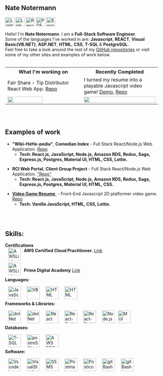 ## Nate Notermann
<a href='https://linktr.ee/natenotermann'><img alt="Linktree" src="https://img.shields.io/badge/linktree-%2350B812 .svg?style=for-the-badge&logo=linktree&logoColor=white" height='30px'/></a> <!-- LinkedTree --> 
<a href='https://www.linkedin.com/in/nate-notermann/'><img alt="Linkedin" src="https://img.shields.io/badge/linkedin-%230A66C2.svg?style=for-the-badge&logo=linkedin&logoColor=white" height='30px'/></a> <!-- LinkedIn --> 
<a href = "https://github.com/NateNotermann?tab=repositories"><img alt="Repos" src="https://img.shields.io/badge/Repositories-%23FC0145 .svg?style=for-the-badge&&labelColor=white&logo=github&logoColor=FC0145" height='30px' style="color='blue'" /></a><!-- Email -->
<a href='https://nate-notermann-static-resume-hosting.netlify.app/NateNotermannSE.pdf'><img alt="PDF Resume" src="https://img.shields.io/badge/Resume-%23B81212 .svg?style=for-the-badge&logo=adobeacrobatreader&logoColor=white" height='30px' /></a> <!-- Resume --> 
<a href = "mailto: nate.notermann@gmail.com"><img alt="Email" src="https://img.shields.io/badge/Email-%23ffffff .svg?style=for-the-badge&color=lightblue&labelColor=white&logo=gmail&logoColor=red" height='30px' style="color='blue'" /></a><!-- Email -->
<br>

Hello! I'm **Nate Notermann**. I am a **Full-Stack Software Engineer**.  
Some of the languages I've worked in are: **Javascript**, **REACT**, **Visual Basic(VB.NET)**, **ASP.NET**, **HTML**, **CSS**, **T-SQL** & **PostgreSQL**.   
Feel free to take a look around the rest of my [GitHub repositories](https://github.com/NateNotermann?tab=repositories) or visit some of my other sites and examples of work below.
<br><br>


<table style="width: 100%;">
  <tr>
    <th style="width: 50%;">What I'm working on</th>
    <th style="width: 50%;">Recently Completed</th>
  </tr>
  <tr>
    <td>Fair Share - Tip Distributor React Web App. <a href="https://github.com/NateNotermann/FairShare/tree/main">Repo</a></td>
    <td>I turned my resume into a playable Javascript video game!  <a href="https://video-game-resume.netlify.app/">Demo</a>, <a href="https://github.com/NateNotermann/Video-Game-Resume">Repo</a></a></td>
  </tr>
  <tr>

  <tr>
    <td><img src="https://raw.githubusercontent.com/NateNotermann/FairShare/main/public/images/screenshots/screenshot1.webp" align="center" style="width: 70%;"></td>
    <td><img src="https://raw.githubusercontent.com/NateNotermann/Video-Game-Resume/main/img/ReadMe/new2-ezgif.com-optimize.gif" align="center" style="width: 100%;"></td>
  </tr>
</table>
<br><br>


<!-- Shield.io badges: -->
<!-- https://shields.io/badges -->
<!-- Icon "slug" look up table: https://github.com/simple-icons/simple-icons/blob/master/slugs.md -->
<!-- Color Hex Codes: https://htmlcolorcodes.com/ -->
<!-- <img src="https://img.shields.io/badge/linktree-%2350B812 .svg?style=for-the-badge&logo=linktree&logoColor=white" />
<img src="https://img.shields.io/badge/linkedin-%230A66C2.svg?style=for-the-badge&logo=linkedin&logoColor=white" />
<img src="https://img.shields.io/badge/Resume-%23B81212 .svg?style=for-the-badge&logo=adobeacrobatreader&logoColor=white" />
<img src="https://img.shields.io/badge/Email-%23ffffff .svg?style=for-the-badge&color=lightblue&labelColor=white&logo=gmail&logoColor=red"> 
<img src="https://img.shields.io/badge/github-%23FC0145 .svg?style=for-the-badge&&labelColor=white&logo=github&logoColor=FC0145"> 
--> 


## Examples of work
<!-- wiki-hehe-pedia2 -->
- **"Wiki-HeHe-pedia"**, **Comedian Index** - Full Stack React/Node.js Web Application. [Repo](https://github.com/NateNotermann/wik-hehe-pedia-2.0)
  - **Tech: React.js, JavaScript, Node.js, Amazon RDS, Redux, Saga, Express.js, Postgres, Material UI, HTML, CSS, Lottie.**

<!-- RCI Web Portal -->
- **RCI Web Portal**, **Client Group Project** - Full Stack React/Node.js Web Application. ["Repo"](https://github.com/NateNotermann/RCI-Client-Project) 
  - **Tech: React.js, JavaScript, Node.js, Amazon RDS, Redux, Saga, Express.js, Postgres, Material UI, HTML, CSS.**

<!-- Video Game Resume -->
 - [**Video Game Resume**](https://video-game-resume.netlify.app/),  - Front-End Javascript 2D platformer video game. [Repo](https://github.com/NateNotermann/Video-Game-Resume)
   - **Tech: Vanilla JavaScript, HTML, CSS, Lottie.**

<!-- Drumkit -->
 <!-- - [**Drumkit**](https://natenotermann.github.io)
   - **Tech: JavaScript, HTML, CSS.** -->






<br><br>

## Skills:
**Certifications**    
<a href="https://www.credly.com/badges/9848e3dc-982e-4f7e-a8d8-6f08b42e0f48/linked_in_profile" target="_blank"> <img align="left" alt="AWSLink" height ="42px"  src="https://images.credly.com/size/340x340/images/00634f82-b07f-4bbd-a6bb-53de397fc3a6/image.png" style="margin-right: 10px; margin-left: 10px;"></a> **AWS Certified Cloud Practitioner.** [Link](https://www.credly.com/badges/9848e3dc-982e-4f7e-a8d8-6f08b42e0f48/linked_in_profile)     
<br>  

<a href="https://www.primeacademy.io/" target="_blank"> <img align="left" alt="AWSLink" height ="42px" src="https://coursereport-s3-production.global.ssl.fastly.net/uploads/school/logo/157/original/prime-20logo-20color.png" style="margin-right: 10px; margin-left: 10px;"></a>   
**Prime Digital Academy** [Link](https://www.primeacademy.io/)   

 
**Languages:** 
<!-- javascript -->
<a href="https://www.javascript.com/" target="_blank"> <img align="left" alt="JavaScript" height ="42px"  src="https://upload.wikimedia.org/wikipedia/commons/9/99/Unofficial_JavaScript_logo_2.svg" style="margin-right: 10px; margin-left: 10px;"></a>

<!-- Visual Basic -->
<a href="https://learn.microsoft.com/en-us/dotnet/visual-basic/" target="_blank"> <img align="left" alt="VB" height ="42px" src="https://upload.wikimedia.org/wikipedia/commons/thumb/4/40/VB.NET_Logo.svg/120px-VB.NET_Logo.svg.png" style="margin-right: 10px; margin-left: 10px;"></a>

<!-- HTML -->
<a href="https://html.com/about/" target="_blank"> <img align="left" alt="HTML" height ="42px"  src="https://upload.wikimedia.org/wikipedia/commons/thumb/6/61/HTML5_logo_and_wordmark.svg/1024px-HTML5_logo_and_wordmark.svg.png" style="margin-right: 10px; margin-left: 10px;"> </a>

<!-- CSS -->
<a href="https://en.wikipedia.org/wiki/CSS" target="_blank"> <img align="left" alt="HTML" height ="42px"  
src="https://upload.wikimedia.org/wikipedia/commons/thumb/d/d5/CSS3_logo_and_wordmark.svg/1024px-CSS3_logo_and_wordmark.svg.png" style="margin-right: 10px; margin-left: 10px;"> </a>

<br><br>

**Frameworks & Libraries:** 
<!-- .NET -->
<a href="https://dotnet.microsoft.com/en-us/learn/dotnet/what-is-dotnet" target="_blank"> <img align="left" alt="dotNet" height ="42px" src="https://upload.wikimedia.org/wikipedia/commons/thumb/7/7d/Microsoft_.NET_logo.svg/150px-Microsoft_.NET_logo.svg.png" style="margin-right: 10px; margin-left: 10px;"></a>

<!-- ASP.NET -->
<a href="https://dotnet.microsoft.com/en-us/apps/aspnet" target="_blank"> <img align="left" alt="dotNet" height ="42px" src="https://logodix.com/logo/943216.png" style="margin-right: 10px; margin-left: 10px;"></a>

<!-- react.js -->
<a href="https://reactjs.org/" target="_blank"> <img align="left" alt="React" height ="42px" 
src="https://upload.wikimedia.org/wikipedia/commons/a/a7/React-icon.svg" style="margin-right: 10px; margin-left: 10px;"></a>

<!-- redux -->
<a href="https://react-redux.js.org/" target="_blank"> <img align="left" alt="React-Redux" height ="42px" src="https://d33wubrfki0l68.cloudfront.net/0834d0215db51e91525a25acf97433051f280f2f/c30f5/img/redux.svg" style="margin-right: 10px; margin-left: 10px;"></a>

<!-- saga -->
<a href="https://redux-saga.js.org/" target="_blank"> <img align="left" alt="React-Redux-Saga" height ="42px" src="https://redux-saga.js.org//img/Redux-Saga-Logo-Portrait.png" style="margin-right: 10px; margin-left: 10px;"></a>

<!-- node.js -->
<a href="https://nodejs.org" target="_blank"><img align="left" alt="Node.js" height ="42px" src="https://upload.wikimedia.org/wikipedia/commons/d/d9/Node.js_logo.svg" style="margin-right: 10px; margin-left: 10px;"></a>

<!-- Material UI -->
<a href="https://mui.com/" target="_blank"> <img src="https://img.icons8.com/color/480/material-ui.png" align="left" alt="MUI" height='42px'/> </a>
<br><br>

**Databases:** 
<!-- T-SQL -->
<a href="https://learn.microsoft.com/en-us/sql/t-sql/language-reference?view=sql-server-ver16" target="_blank"> <img src="https://res.cloudinary.com/hevo/image/upload/c_scale,w_448,h_250/f_auto,q_auto/v1686060391/hevo-learn-1/tsql_logo.png?_i=AA" align="left" alt="T-SQL" height='42px' style="margin-right: 10px; margin-left: 10px;"/> </a> 

<!-- PostreSQL -->
<a href="https://www.postgresql.org/" target="_blank"> <img 
src="https://upload.wikimedia.org/wikipedia/commons/thumb/2/29/Postgresql_elephant.svg/1080px-Postgresql_elephant.svg.png?20080116191800" align="left" alt="postreSQL" height='42px' style="margin-right: 10px; margin-left: 10px;"/> </a>

<!-- PostreSQL -->
<a href="https://aws.amazon.com/rds/" target="_blank"> <img 
src="https://www.logicata.com/wp-content/uploads/2020/08/Amazon-RDS@4x.png" align="left" alt="AWS RDS" margin='10px' height='42px' style="margin-right: 10px; margin-left: 10px;"/> </a>

<br><br> 

**Software:**
<!-- VSCode -->
<a href="https://code.visualstudio.com/" target="_blank"> <img src="https://upload.wikimedia.org/wikipedia/commons/9/9a/Visual_Studio_Code_1.35_icon.svg" align="left" alt="Vscode" height='42px' style="margin-right: 10px; margin-left: 10px;"/> </a>

<!-- VISUAL STUDIO -->
<a href="https://visualstudio.microsoft.com/" target="_blank"> <img align="left" alt="VisualStudio" height ="42px" src="https://upload.wikimedia.org/wikipedia/commons/thumb/2/2c/Visual_Studio_Icon_2022.svg/193px-Visual_Studio_Icon_2022.svg.png" style="margin-right: 10px; margin-left: 10px;"></a>

<!-- SSMS --> 
<a href="https://learn.microsoft.com/en-us/sql/ssms/sql-server-management-studio-ssms?view=sql-server-ver16" target="_blank"> <img align="left" alt="SSMS" height ="42px" src="https://banner2.cleanpng.com/20180614/sg/kisspng-microsoft-sql-server-sql-server-management-studio-transactional-analysis-5b2207401c5992.0038138215289567361161.jpg" style="margin-right: 10px; margin-left: 10px;"></a>

<!-- postman -->
<a href="https://www.postman.com/" target="_blank"><img align="left" alt="Postman" height ="42px"
src="https://voyager.postman.com/logo/postman-logo-icon-orange.svg" style="margin-right: 10px; margin-left: 10px;"></a>

<!-- postico -->
<a href="https://eggerapps.at/postico/" target="_blank"> <img src="https://images.g2crowd.com/uploads/product/image/large_detail/large_detail_9527e481fa86aee7aef5c962698d78ee/postico.png" align="left" alt="Postico" height='42px' style="margin-right: 10px; margin-left: 10px;"/> </a>

<!-- Git bash -->
<a href="https://git-scm.com/downloads" target="_blank"> <img 
src="https://git-scm.com/images/logos/downloads/Git-Icon-1788C.svg" align="left" alt="gitBash" height='42px' style="margin-right: 10px; margin-left: 10px;"/> </a>

<!-- Adobe CC -->
<a href="https://www.adobe.com/creativecloud.html" target="_blank"> <img 
src="https://upload.wikimedia.org/wikipedia/commons/thumb/4/4c/Adobe_Creative_Cloud_rainbow_icon.svg/1280px-Adobe_Creative_Cloud_rainbow_icon.svg.png" align="left" alt="gitBash" height='42px' style="margin-right: 10px; margin-left: 10px;"/> </a>
<br>
<br>
<br>
<br>
<be>

<!--
![Stats Overview](https://raw.githubusercontent.com/NateNotermann/github-stats-transparent/afc1a13a92e70179c22fd15de262e079fd649f49/generated/overview.svg)
![Most Used Languages](https://raw.githubusercontent.com/NateNotermann/github-stats-transparent/afc1a13a92e70179c22fd15de262e079fd649f49/generated/languages.svg)
-->
